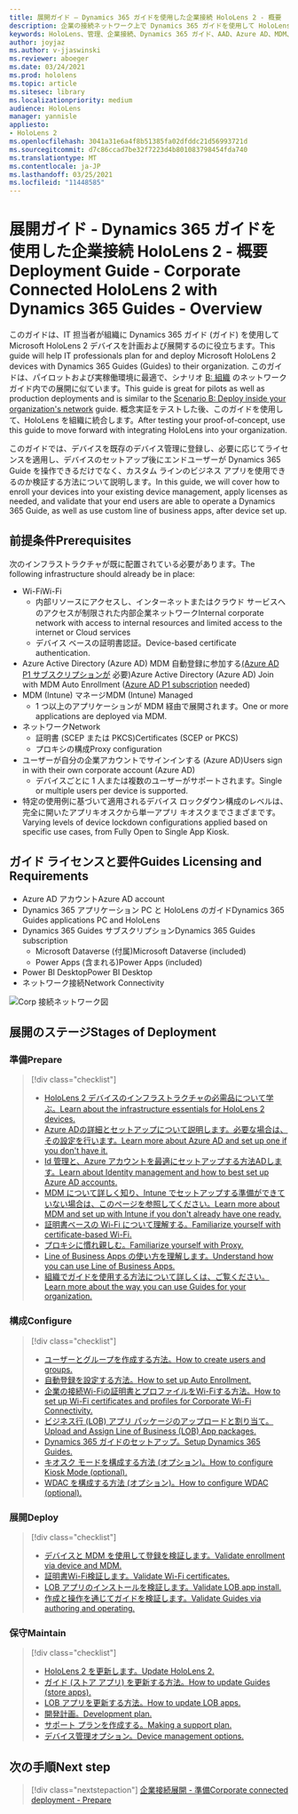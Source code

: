 ```yaml
---
title: 展開ガイド – Dynamics 365 ガイドを使用した企業接続 HoloLens 2 - 概要
description: 企業の接続ネットワーク上で Dynamics 365 ガイドを使用して HoloLens 2 デバイスを登録する方法について学習します。
keywords: HoloLens、管理、企業接続、Dynamics 365 ガイド、AAD、Azure AD、MDM、モバイル デバイス管理
author: joyjaz
ms.author: v-jjaswinski
ms.reviewer: aboeger
ms.date: 03/24/2021
ms.prod: hololens
ms.topic: article
ms.sitesec: library
ms.localizationpriority: medium
audience: HoloLens
manager: yannisle
appliesto:
- HoloLens 2
ms.openlocfilehash: 3041a31e6a4f8b51385fa02dfddc21d56993721d
ms.sourcegitcommit: d7c86ccad7be32f7223d4b801083798454fda740
ms.translationtype: MT
ms.contentlocale: ja-JP
ms.lasthandoff: 03/25/2021
ms.locfileid: "11448585"
---
```

# <a name="deployment-guide---corporate-connected-hololens-2-with-dynamics-365-guides---overview"></a><span data-ttu-id="8ebcd-104">展開ガイド - Dynamics 365 ガイドを使用した企業接続 HoloLens 2 - 概要</span><span class="sxs-lookup"><span data-stu-id="8ebcd-104">Deployment Guide - Corporate Connected HoloLens 2 with Dynamics 365 Guides - Overview</span></span>

<span data-ttu-id="8ebcd-105">このガイドは、IT 担当者が組織に Dynamics 365 ガイド (ガイド) を使用して Microsoft HoloLens 2 デバイスを計画および展開するのに役立ちます。</span><span class="sxs-lookup"><span data-stu-id="8ebcd-105">This guide will help IT professionals plan for and deploy Microsoft HoloLens 2 devices with Dynamics 365 Guides (Guides) to their organization.</span></span> <span data-ttu-id="8ebcd-106">このガイドは、パイロットおよび実稼働環境に最適で、シナリオ [B: 組織](https://docs.microsoft.com/hololens/common-scenarios#scenario-b-deploy-inside-your-organizations-network) のネットワーク ガイド内での展開に似ています。</span><span class="sxs-lookup"><span data-stu-id="8ebcd-106">This guide is great for pilots as well as production deployments and is similar to the [Scenario B: Deploy inside your organization's network](https://docs.microsoft.com/hololens/common-scenarios#scenario-b-deploy-inside-your-organizations-network) guide.</span></span> <span data-ttu-id="8ebcd-107">概念実証をテストした後、このガイドを使用して、HoloLens を組織に統合します。</span><span class="sxs-lookup"><span data-stu-id="8ebcd-107">After testing your proof-of-concept, use this guide to move forward with integrating HoloLens into your organization.</span></span>

<span data-ttu-id="8ebcd-108">このガイドでは、デバイスを既存のデバイス管理に登録し、必要に応じてライセンスを適用し、デバイスのセットアップ後にエンドユーザーが Dynamics 365 Guide を操作できるだけでなく、カスタム ラインのビジネス アプリを使用できるのか検証する方法について説明します。</span><span class="sxs-lookup"><span data-stu-id="8ebcd-108">In this guide, we will cover how to enroll your devices into your existing device management, apply licenses as needed, and validate that your end users are able to operate a Dynamics 365 Guide, as well as use custom line of business apps, after device set up.</span></span> 

## <a name="prerequisites"></a><span data-ttu-id="8ebcd-109">前提条件</span><span class="sxs-lookup"><span data-stu-id="8ebcd-109">Prerequisites</span></span>

<span data-ttu-id="8ebcd-110">次のインフラストラクチャが既に配置されている必要があります。</span><span class="sxs-lookup"><span data-stu-id="8ebcd-110">The following infrastructure should already be in place:</span></span>
- <span data-ttu-id="8ebcd-111">Wi-Fi</span><span class="sxs-lookup"><span data-stu-id="8ebcd-111">Wi-Fi</span></span>
    - <span data-ttu-id="8ebcd-112">内部リソースにアクセスし、インターネットまたはクラウド サービスへのアクセスが制限された内部企業ネットワーク</span><span class="sxs-lookup"><span data-stu-id="8ebcd-112">Internal corporate network with access to internal resources and limited access to the internet or Cloud services</span></span>
    - <span data-ttu-id="8ebcd-113">デバイス ベースの証明書認証。</span><span class="sxs-lookup"><span data-stu-id="8ebcd-113">Device-based certificate authentication.</span></span>
- <span data-ttu-id="8ebcd-114">Azure Active Directory (Azure AD) MDM 自動登録に参加する[(Azure AD P1 サブスクリプションが](https://docs.microsoft.com/azure/active-directory/fundamentals/active-directory-whatis) 必要)</span><span class="sxs-lookup"><span data-stu-id="8ebcd-114">Azure Active Directory (Azure AD) Join with MDM Auto Enrollment ([Azure AD P1 subscription](https://docs.microsoft.com/azure/active-directory/fundamentals/active-directory-whatis) needed)</span></span>
- <span data-ttu-id="8ebcd-115">MDM (Intune) マネージ</span><span class="sxs-lookup"><span data-stu-id="8ebcd-115">MDM (Intune) Managed</span></span>
    - <span data-ttu-id="8ebcd-116">1 つ以上のアプリケーションが MDM 経由で展開されます。</span><span class="sxs-lookup"><span data-stu-id="8ebcd-116">One or more applications are deployed via MDM.</span></span>
- <span data-ttu-id="8ebcd-117">ネットワーク</span><span class="sxs-lookup"><span data-stu-id="8ebcd-117">Network</span></span> 
    - <span data-ttu-id="8ebcd-118">証明書 (SCEP または PKCS)</span><span class="sxs-lookup"><span data-stu-id="8ebcd-118">Certificates (SCEP or PKCS)</span></span>
    - <span data-ttu-id="8ebcd-119">プロキシの構成</span><span class="sxs-lookup"><span data-stu-id="8ebcd-119">Proxy configuration</span></span>
- <span data-ttu-id="8ebcd-120">ユーザーが自分の企業アカウントでサインインする (Azure AD)</span><span class="sxs-lookup"><span data-stu-id="8ebcd-120">Users sign in with their own corporate account (Azure AD)</span></span>
    - <span data-ttu-id="8ebcd-121">デバイスごとに 1 人または複数のユーザーがサポートされます。</span><span class="sxs-lookup"><span data-stu-id="8ebcd-121">Single or multiple users per device is supported.</span></span>
- <span data-ttu-id="8ebcd-122">特定の使用例に基づいて適用されるデバイス ロックダウン構成のレベルは、完全に開いたアプリキオスクから単一アプリ キオスクまでさまざまです。</span><span class="sxs-lookup"><span data-stu-id="8ebcd-122">Varying levels of device lockdown configurations applied based on specific use cases, from Fully Open to Single App Kiosk.</span></span>

## [<a name="guides-licensing-and-requirements"></a><span data-ttu-id="8ebcd-123">ガイド ライセンスと要件</span><span class="sxs-lookup"><span data-stu-id="8ebcd-123">Guides Licensing and Requirements</span></span>](https://docs.microsoft.com/dynamics365/mixed-reality/guides/requirements#licensing-and-product-requirements)
- <span data-ttu-id="8ebcd-124">Azure AD アカウント</span><span class="sxs-lookup"><span data-stu-id="8ebcd-124">Azure AD account</span></span>
- <span data-ttu-id="8ebcd-125">Dynamics 365 アプリケーション PC と HoloLens のガイド</span><span class="sxs-lookup"><span data-stu-id="8ebcd-125">Dynamics 365 Guides applications PC and HoloLens</span></span>
- <span data-ttu-id="8ebcd-126">Dynamics 365 Guides サブスクリプション</span><span class="sxs-lookup"><span data-stu-id="8ebcd-126">Dynamics 365 Guides subscription</span></span>
    - <span data-ttu-id="8ebcd-127">Microsoft Dataverse (付属)</span><span class="sxs-lookup"><span data-stu-id="8ebcd-127">Microsoft Dataverse (included)</span></span>
    - <span data-ttu-id="8ebcd-128">Power Apps (含まれる)</span><span class="sxs-lookup"><span data-stu-id="8ebcd-128">Power Apps (included)</span></span>
- <span data-ttu-id="8ebcd-129">Power BI Desktop</span><span class="sxs-lookup"><span data-stu-id="8ebcd-129">Power BI Desktop</span></span>
- <span data-ttu-id="8ebcd-130">ネットワーク接続</span><span class="sxs-lookup"><span data-stu-id="8ebcd-130">Network Connectivity</span></span>

![Corp 接続ネットワーク図](./images/corpconnected-diagHL2-guides.png)

## <a name="stages-of-deployment"></a><span data-ttu-id="8ebcd-132">展開のステージ</span><span class="sxs-lookup"><span data-stu-id="8ebcd-132">Stages of Deployment</span></span>
### <a name="prepare"></a><span data-ttu-id="8ebcd-133">準備</span><span class="sxs-lookup"><span data-stu-id="8ebcd-133">Prepare</span></span>
> [!div class="checklist"]
>- [<span data-ttu-id="8ebcd-134">HoloLens 2 デバイスのインフラストラクチャの必需品について学ぶ。</span><span class="sxs-lookup"><span data-stu-id="8ebcd-134">Learn about the infrastructure essentials for HoloLens 2 devices.</span></span>](hololens2-corp-connected-prepare.md#infrastructure-essentials)
>- [<span data-ttu-id="8ebcd-135">Azure ADの詳細とセットアップについて説明します。必要な場合は、その設定を行います。</span><span class="sxs-lookup"><span data-stu-id="8ebcd-135">Learn more about Azure AD and set up one if you don't have it.</span></span>](hololens2-corp-connected-prepare.md#azure-active-directory)
>- [<span data-ttu-id="8ebcd-136">Id 管理と、Azure アカウントを最適にセットアップする方法ADします。</span><span class="sxs-lookup"><span data-stu-id="8ebcd-136">Learn about Identity management and how to best set up Azure AD accounts.</span></span>](hololens2-corp-connected-prepare.md#identity-management)
>- [<span data-ttu-id="8ebcd-137">MDM について詳しく知り、Intune でセットアップする準備ができていない場合は、このページを参照してください。</span><span class="sxs-lookup"><span data-stu-id="8ebcd-137">Learn more about MDM and set up with Intune if you don't already have one ready.</span></span>](hololens2-corp-connected-prepare.md#mobile-device-management)
>- [<span data-ttu-id="8ebcd-138">証明書ベースの Wi-Fi について理解する。</span><span class="sxs-lookup"><span data-stu-id="8ebcd-138">Familiarize yourself with certificate-based Wi-Fi.</span></span>](hololens2-corp-connected-prepare.md#certificates)
>- [<span data-ttu-id="8ebcd-139">プロキシに慣れ親しむ。</span><span class="sxs-lookup"><span data-stu-id="8ebcd-139">Familiarize yourself with Proxy.</span></span>](hololens2-corp-connected-prepare.md#proxy)
>- [<span data-ttu-id="8ebcd-140">Line of Business Apps の使い方を理解します。</span><span class="sxs-lookup"><span data-stu-id="8ebcd-140">Understand how you can use Line of Business Apps.</span></span>](hololens2-corp-connected-prepare.md#line-of-business-apps)
>- [<span data-ttu-id="8ebcd-141">組織でガイドを使用する方法について詳しくは、ご覧ください。</span><span class="sxs-lookup"><span data-stu-id="8ebcd-141">Learn more about the way you can use Guides for your organization.</span></span>](hololens2-corp-connected-prepare.md#guides-playbook)
### <a name="configure"></a><span data-ttu-id="8ebcd-142">構成</span><span class="sxs-lookup"><span data-stu-id="8ebcd-142">Configure</span></span>
> [!div class="checklist"]
>- [<span data-ttu-id="8ebcd-143">ユーザーとグループを作成する方法。</span><span class="sxs-lookup"><span data-stu-id="8ebcd-143">How to create users and groups.</span></span>](hololens2-corp-connected-configure.md#azure-users-and-groups)
>- [<span data-ttu-id="8ebcd-144">自動登録を設定する方法。</span><span class="sxs-lookup"><span data-stu-id="8ebcd-144">How to set up Auto Enrollment.</span></span>](hololens2-corp-connected-configure.md#auto-enrollment-on-hololens-2)
>- [<span data-ttu-id="8ebcd-145">企業の接続Wi-Fiの証明書とプロファイルをWi-Fiする方法。</span><span class="sxs-lookup"><span data-stu-id="8ebcd-145">How to set up Wi-Fi certificates and profiles for Corporate Wi-Fi Connectivity.</span></span>](hololens2-corp-connected-configure.md#corporate-wi-fi-connectivity)
>- [<span data-ttu-id="8ebcd-146">ビジネス行 (LOB) アプリ パッケージのアップロードと割り当て。</span><span class="sxs-lookup"><span data-stu-id="8ebcd-146">Upload and Assign Line of Business (LOB) App packages.</span></span>](hololens2-corp-connected-configure.md#app-deployment)
>- [<span data-ttu-id="8ebcd-147">Dynamics 365 ガイドのセットアップ。</span><span class="sxs-lookup"><span data-stu-id="8ebcd-147">Setup Dynamics 365 Guides.</span></span>](hololens2-corp-connected-configure.md#setup-guides-application-licenses-dataverse-and-authoring)
>- [<span data-ttu-id="8ebcd-148">キオスク モードを構成する方法 (オプション)。</span><span class="sxs-lookup"><span data-stu-id="8ebcd-148">How to configure Kiosk Mode (optional).</span></span>](hololens2-corp-connected-configure.md#optional-kiosk-mode)
>- [<span data-ttu-id="8ebcd-149">WDAC を構成する方法 (オプション)。</span><span class="sxs-lookup"><span data-stu-id="8ebcd-149">How to configure WDAC (optional).</span></span>](hololens2-corp-connected-configure.md#optional-wdac)
### <a name="deploy"></a><span data-ttu-id="8ebcd-150">展開</span><span class="sxs-lookup"><span data-stu-id="8ebcd-150">Deploy</span></span>
> [!div class="checklist"]
>-  [<span data-ttu-id="8ebcd-151">デバイスと MDM を使用して登録を検証します。</span><span class="sxs-lookup"><span data-stu-id="8ebcd-151">Validate enrollment via device and MDM.</span></span>](hololens2-corp-connected-deploy.md#enrollment-validation)
>-  [<span data-ttu-id="8ebcd-152">証明書Wi-Fi検証します。</span><span class="sxs-lookup"><span data-stu-id="8ebcd-152">Validate Wi-Fi certificates.</span></span>](hololens2-corp-connected-deploy.md#wi-fi-certificate-validation)
>-  [<span data-ttu-id="8ebcd-153">LOB アプリのインストールを検証します。</span><span class="sxs-lookup"><span data-stu-id="8ebcd-153">Validate LOB app install.</span></span>](hololens2-corp-connected-deploy.md#validate-lob-app-install)
>-  [<span data-ttu-id="8ebcd-154">作成と操作を通じてガイドを検証します。</span><span class="sxs-lookup"><span data-stu-id="8ebcd-154">Validate Guides via authoring and operating.</span></span>](hololens2-corp-connected-deploy.md#validate-dynamics-365-guides)
### <a name="maintain"></a><span data-ttu-id="8ebcd-155">保守</span><span class="sxs-lookup"><span data-stu-id="8ebcd-155">Maintain</span></span>
> [!div class="checklist"]
>- [<span data-ttu-id="8ebcd-156">HoloLens 2 を更新します。</span><span class="sxs-lookup"><span data-stu-id="8ebcd-156">Update HoloLens 2.</span></span>](hololens2-corp-connected-maintain.md#update-hololens)
>- [<span data-ttu-id="8ebcd-157">ガイド (ストア アプリ) を更新する方法。</span><span class="sxs-lookup"><span data-stu-id="8ebcd-157">How to update Guides (store apps).</span></span>](hololens2-corp-connected-maintain.md#how-to-update-dynamics-365-guides-and-other-store-apps)
>- [<span data-ttu-id="8ebcd-158">LOB アプリを更新する方法。</span><span class="sxs-lookup"><span data-stu-id="8ebcd-158">How to update LOB apps.</span></span>](hololens2-corp-connected-maintain.md#how-to-update-lob-apps) 
>- [<span data-ttu-id="8ebcd-159">開発計画。</span><span class="sxs-lookup"><span data-stu-id="8ebcd-159">Development plan.</span></span>](hololens2-corp-connected-maintain.md#development-plan) 
>- [<span data-ttu-id="8ebcd-160">サポート プランを作成する。</span><span class="sxs-lookup"><span data-stu-id="8ebcd-160">Making a support plan.</span></span>](hololens2-corp-connected-maintain.md#support-plan)
>- [<span data-ttu-id="8ebcd-161">デバイス管理オプション。</span><span class="sxs-lookup"><span data-stu-id="8ebcd-161">Device management options.</span></span>](hololens2-corp-connected-maintain.md#device-management)

## <a name="next-step"></a><span data-ttu-id="8ebcd-162">次の手順</span><span class="sxs-lookup"><span data-stu-id="8ebcd-162">Next step</span></span> 
> [!div class="nextstepaction"]
> [<span data-ttu-id="8ebcd-163">企業接続展開 - 準備</span><span class="sxs-lookup"><span data-stu-id="8ebcd-163">Corporate connected deployment - Prepare</span></span>](hololens2-corp-connected-prepare.md)
